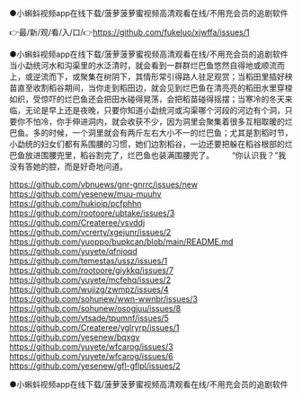 ●小蝌蚪视频app在线下载/菠萝菠萝蜜视频高清观看在线/不用充会员的追剧软件

👉最/新/观/看/入/口/👉https://github.com/fukeluo/xjwffa/issues/1

●小蝌蚪视频app在线下载/菠萝菠萝蜜视频高清观看在线/不用充会员的追剧软件　　当小勐统河水和沟渠里的水泛清时，就会看到一群群烂巴鱼悠然自得地或顺流而上，或逆流而下，或聚集在树阴下，其情形常引得路人驻足观赏；当稻田里插好秧苗直至收割稻谷期间，当你走到稻田边，就会见到烂巴鱼在清亮亮的稻田水里穿梭如织，受惊吓的烂巴鱼还会把田水碰得晃荡，会把稻苗碰得摇摆；当寒冷的冬天来临，无论是早上还是夜晚，只要你知道小勐统河或沟渠哪个河段的河边有个洞，只要你不怕冷，你手伸进洞内，就会收获不少，因为洞里会聚集着很多互相取暖的烂巴鱼。多的时候，一个洞里就会有两斤左右大小不一的烂巴鱼；尤其是割稻时节，小勐统的妇女们都有系围腰的习惯，她们边割稻谷，一边还要把躲在稻谷根部的烂巴鱼放进围腰兜里，稻谷割完了，烂巴鱼也装满围腰兜了。
　　“你认识我？”我没有答她的腔，而是好奇地问道。


https://github.com/vbnuews/gnr-gnrrc/issues/new
https://github.com/yesenew/muu-muuhv
https://github.com/hukioip/pcfphhn
https://github.com/rootoore/ubtake/issues/3
https://github.com/Createree/vsvddj
https://github.com/vcrerty/xgejunr/issues/2
https://github.com/yuoppo/bupkcan/blob/main/README.md
https://github.com/yuyete/qfnjoqd
https://github.com/temestas/ussz/issues/1
https://github.com/rootoore/giykkq/issues/7
https://github.com/yuyete/mcfehq/issues/2
https://github.com/wujizg/zwmpz/issues/4
https://github.com/sohunew/wwn-wwnbr/issues/3
https://github.com/sohunew/osogjuu/issues/8
https://github.com/vtsade/tpumnf/issues/5
https://github.com/Createree/yglryrp/issues/1
https://github.com/yesenew/bqxgv
https://github.com/yuyete/wfcarog/issues/3
https://github.com/yuyete/wfcarog/issues/6
https://github.com/yesenew/gfl-gflpl/issues/2

●小蝌蚪视频app在线下载/菠萝菠萝蜜视频高清观看在线/不用充会员的追剧软件
